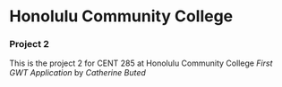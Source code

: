 # Honolulu Community College
### Project 2
This is the project 2 for CENT 285 at Honolulu Community College
_First GWT Application_ by _Catherine Buted_
